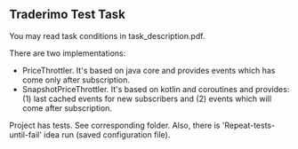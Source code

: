 ## Traderimo Test Task

You may read task conditions in task_description.pdf.

There are two implementations:

- PriceThrottler. It's based on java core and provides events which has come only after subscription.
- SnapshotPriceThrottler. It's based on kotlin and coroutines and provides: (1) last cached events for new subscribers
  and (2) events which will come after subscription.
  
Project has tests. See corresponding folder.
Also, there is 'Repeat-tests-until-fail' idea run (saved configuration file). 